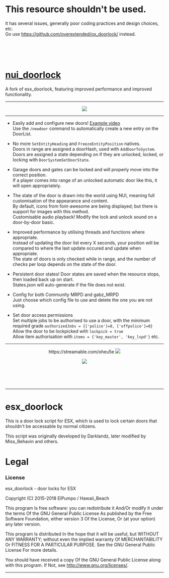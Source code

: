 # This resource shouldn't be used.

It has several issues, generally poor coding practices and design choices, etc.  
Go use https://github.com/overextended/ox_doorlock/ instead.

<br><br><br>

# <a href='https://forum.cfx.re/t/esx-nui-doorlock-improved-performance-supports-sliding-doors/2068259'>nui_doorlock</a>
A fork of esx_doorlock, featuring improved performance and improved functionality.
<hr>
<p align="center"><img src='https://user-images.githubusercontent.com/65407488/114383355-cbd26c00-9bd0-11eb-9079-8c341e6824b1.png'></img></p>
<hr>

* Easily add and configure new doors! <a href='https://streamable.com/e290wk'>Example video</a>  
Use the `/newdoor` command to automatically create a new entry on the DoorList.  

* No more `SetEntityHeading` and `FreezeEntityPosition` natives.  
 Doors in range are assigned a doorHash, used with `AddDoorToSystem`.  
 Doors are assigned a state depending on if they are unlocked, locked, or locking with `DoorSystemSetDoorState`.  

* Garage doors and gates can be locked and will properly move into the correct position.  
If a player comes into range of an unlocked automatic door like this, it will open appropriately.  

* The state of the door is drawn into the world using NUI, meaning full customisation of the appearance and content.  
By default, icons from font-awesome are being displayed; but there is support for images with this method.  
Customisable audio playback! Modify the lock and unlock sound on a door-by-door basic.  

* Improved performance by utilising threads and functions where appropriate.  
Instead of updating the door list every X seconds, your position will be compared to where the last update occured and update when appropriate.  
The state of doors is only checked while in range, and the number of checks per loop depends on the state of the door.  

* Persistent door states! Door states are saved when the resource stops, then loaded back up on start.  
States.json will auto-generate if the file does not exist.  

* Config for both Community MRPD and gabz_MRPD  
Just choose which config file to use and delete the one you are not using.

* Set door access permissions  
Set multiple jobs to be authorised to use a door, with the minimum required grade `authorizedJobs = {['police']=0, ['offpolice']=0}`  
Allow the door to be lockpicked with `lockpick = true`  
Allow item authorisation with `items = {'key_master', 'key_lspd'}` etc.  

<hr>
<p align="center">https://streamable.com/oheu5e  
<img src="https://i.imgur.com/Sug2Nj5.jpg"/></p>


<p align='center'><img src="https://i.imgur.com/2Yz7Rtm.png"/></img></p>


<br><br><br>
<hr>

# esx_doorlock
This is a door lock script for ESX, which is used to lock certain doors that shouldn't be accessable by normal citizens.

This script was originally developed by Darklandz, later modified by Miss_Behavin and others.

# Legal
### License
esx_doorlock - door locks for ESX

Copyright (C) 2015-2018 ElPumpo / Hawaii_Beach

This program Is free software: you can redistribute it And/Or modify it under the terms Of the GNU General Public License As published by the Free Software Foundation, either version 3 Of the License, Or (at your option) any later version.

This program Is distributed In the hope that it will be useful, but WITHOUT ANY WARRANTY; without even the implied warranty Of MERCHANTABILITY Or FITNESS FOR A PARTICULAR PURPOSE. See the GNU General Public License For more details.

You should have received a copy Of the GNU General Public License along with this program. If Not, see http://www.gnu.org/licenses/.
<hr>
